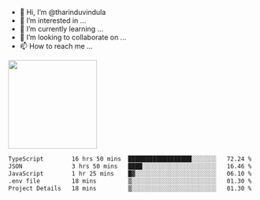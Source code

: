 - 👋 Hi, I’m @tharinduvindula
- 👀 I’m interested in ...
- 🌱 I’m currently learning ...
- 💞️ I’m looking to collaborate on ...
- 📫 How to reach me ...

<!---
tharinduvindula/tharinduvindula is a ✨ special ✨ repository because its `README.md` (this file) appears on your GitHub profile.
You can click the Preview link to take a look at your changes.
--->

<img height="180em" src="https://github-readme-stats.vercel.app/api?username=tharinduvindula&show_icons=true&hide_border=false&&count_private=true&include_all_commits=true" />


<!--START_SECTION:waka-->

```txt
TypeScript        16 hrs 50 mins  ██████████████████░░░░░░░   72.24 %
JSON              3 hrs 50 mins   ████░░░░░░░░░░░░░░░░░░░░░   16.46 %
JavaScript        1 hr 25 mins    █▓░░░░░░░░░░░░░░░░░░░░░░░   06.10 %
.env file         18 mins         ▒░░░░░░░░░░░░░░░░░░░░░░░░   01.30 %
Project Details   18 mins         ▒░░░░░░░░░░░░░░░░░░░░░░░░   01.30 %
```

<!--END_SECTION:waka-->
